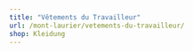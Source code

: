 ```yaml
---
title: "Vêtements du Travailleur"
url: /mont-laurier/vetements-du-travailleur/
shop: Kleidung
---
```

